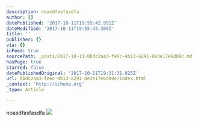```yaml
---
description: noasdfasfasdfa
author: []
datePublished: '2017-10-11T19:55:42.951Z'
dateModified: '2017-10-11T19:55:42.308Z'
title: ''
publisher: {}
via: {}
inFeed: true
sourcePath: _posts/2017-10-11-8bdc2aa3-fe6c-4b13-a291-8e3e17e6d09c.md
hasPage: true
starred: false
datePublishedOriginal: '2017-10-11T19:31:31.825Z'
url: 8bdc2aa3-fe6c-4b13-a291-8e3e17e6d09c/index.html
_context: 'http://schema.org'
_type: Article

---
```

noasdfasfasdfa
![](https://the-grid-user-content.s3-us-west-2.amazonaws.com/f5938461-979f-4218-8166-c8d180eb8254.jpg)